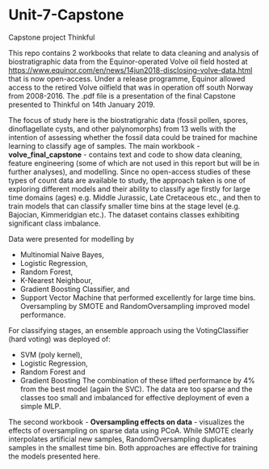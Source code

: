 # Unit-7-Capstone
Capstone project Thinkful

This repo contains 2 workbooks that relate to data cleaning and analysis of biostratigraphic data from the Equinor-operated Volve oil field hosted at https://www.equinor.com/en/news/14jun2018-disclosing-volve-data.html that is now open-access. Under a release programme, Equinor allowed access to the retired Volve oilfield that was in operation off south Norway from 2008-2016. The .pdf file is a presentation of the final Capstone presented to Thinkful on 14th January 2019.

The focus of study here is the biostratigrahic data (fossil pollen, spores, dinoflagellate cysts, and other palynomorphs) from 13 wells with the intention of assessing whether the fossil data could be trained for machine learning to classify age of samples. The main workbook - <b> volve_final_capstone</b> - contains text and code to show data cleaning, feature engineering (some of which are not used in this report but will be in further analyses), and modelling. Since no open-access studies of these types of count data are available to study, the approach taken is one of exploring different models and their ability to classify age firstly for large time domains (ages) e.g. Middle Jurassic, Late Cretaceous etc., and then to train models that can classify smaller time bins at the stage level (e.g. Bajocian, Kimmeridgian etc.). The dataset contains classes exhibiting significant class imbalance. 

Data were presented for modelling by 
* Multinomial Naive Bayes, 
* Logistic Regression, 
* Random Forest, 
* K-Nearest Neighbour,
* Gradient Boosting Classifier, and 
* Support Vector Machine that performed excellently for large time bins.
Oversampling by SMOTE and RandomOversampling improved model performance. 

For classifying stages, an ensemble approach using the VotingClassifier (hard voting) was deployed of:
* SVM (poly kernel), 
* Logistic Regression, 
* Random Forest and 
* Gradient Boosting 
The combination of these lifted performance by 4% from the best model (again the SVC). The data are too sparse and the classes too small and imbalanced for effective deployment of even a simple MLP. 

The second workbook - <b>Oversampling effects on data</b> - visualizes the effects of oversampling on sparse data using PCoA. While SMOTE clearly interpolates artificial new samples, RandomOversampling duplicates samples in the smallest time bin. Both approaches are effective for training the models presented here. 
